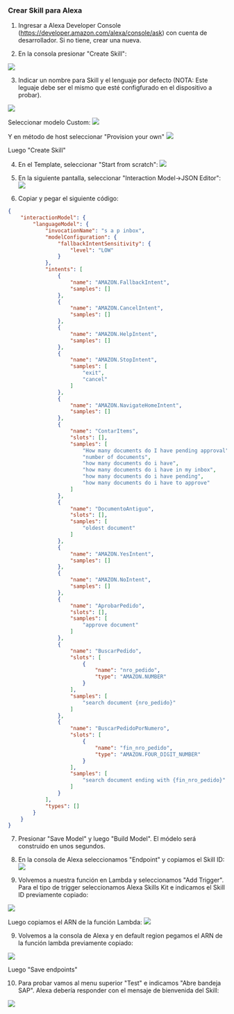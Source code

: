 ### Crear Skill para Alexa

1) Ingresar a Alexa Developer Console (https://developer.amazon.com/alexa/console/ask) con cuenta de desarrollador. Si no tiene, crear una nueva.

2) En la consola presionar "Create Skill":

![](images/AlexaModel/2020-11-24T21-49-51.png)

3) Indicar un nombre para Skill y el lenguaje por defecto (NOTA: Este leguaje debe ser el mismo que esté configfurado en el dispositivo a probar).

![](images/AlexaModel/2020-11-24T21-51-37.png)

Seleccionar modelo Custom:
![](images/AlexaModel/2020-11-24T21-53-20.png)

Y en método de host seleccionar "Provision your own"
![](images/AlexaModel/2020-11-24T21-53-00.png)

Luego "Create Skill"

4) En el Template, seleccionar "Start from scratch":
![](images/AlexaModel/2020-11-24T21-54-09.png)

5) En la siguiente pantalla, seleccionar "Interaction Model->JSON Editor":
![](images/AlexaModel/2020-11-24T21-56-24.png)

6) Copiar y pegar el siguiente código:

```JSON
{
    "interactionModel": {
        "languageModel": {
            "invocationName": "s a p inbox",
            "modelConfiguration": {
                "fallbackIntentSensitivity": {
                    "level": "LOW"
                }
            },
            "intents": [
                {
                    "name": "AMAZON.FallbackIntent",
                    "samples": []
                },
                {
                    "name": "AMAZON.CancelIntent",
                    "samples": []
                },
                {
                    "name": "AMAZON.HelpIntent",
                    "samples": []
                },
                {
                    "name": "AMAZON.StopIntent",
                    "samples": [
                        "exit",
                        "cancel"
                    ]
                },
                {
                    "name": "AMAZON.NavigateHomeIntent",
                    "samples": []
                },
                {
                    "name": "ContarItems",
                    "slots": [],
                    "samples": [
                        "How many documents do I have pending approval",
                        "number of documents",
                        "how many documents do i have",
                        "how many documents do i have in my inbox",
                        "how many documents do i have pending",
                        "how many documents do i have to approve"
                    ]
                },
                {
                    "name": "DocumentoAntiguo",
                    "slots": [],
                    "samples": [
                        "oldest document"
                    ]
                },
                {
                    "name": "AMAZON.YesIntent",
                    "samples": []
                },
                {
                    "name": "AMAZON.NoIntent",
                    "samples": []
                },
                {
                    "name": "AprobarPedido",
                    "slots": [],
                    "samples": [
                        "approve document"
                    ]
                },
                {
                    "name": "BuscarPedido",
                    "slots": [
                        {
                            "name": "nro_pedido",
                            "type": "AMAZON.NUMBER"
                        }
                    ],
                    "samples": [
                        "search document {nro_pedido}"
                    ]
                },
                {
                    "name": "BuscarPedidoPorNumero",
                    "slots": [
                        {
                            "name": "fin_nro_pedido",
                            "type": "AMAZON.FOUR_DIGIT_NUMBER"
                        }
                    ],
                    "samples": [
                        "search document ending with {fin_nro_pedido}"
                    ]
                }
            ],
            "types": []
        }
    }
}
````

7) Presionar "Save Model" y luego "Build Model". El módelo será construido en unos segundos.

8) En la consola de Alexa seleccionamos "Endpoint" y copiamos el Skill ID:
![](images/AlexaModel/2020-11-24T22-02-21.png)


8) Volvemos a nuestra función en Lambda y seleccionamos "Add Trigger". Para el tipo de trigger seleccionamos Alexa Skills Kit e indicamos el Skill ID previamente copiado:

![](images/AlexaModel/2020-11-24T22-04-37.png)


Luego copiamos el ARN de la función Lambda:
![](images/AlexaModel/2020-11-24T22-00-40.png)

9) Volvemos a la consola de Alexa y en default region pegamos el ARN de la función lambda previamente copiado:

![](images/AlexaModel/2020-11-24T22-07-33.png)

Luego "Save endpoints"

10) Para probar vamos al menu superior "Test" e indicamos  "Abre bandeja SAP". Alexa debería responder con el mensaje de bienvenida del Skill:

![](images/AlexaModel/2020-11-24T22-16-14.png)
